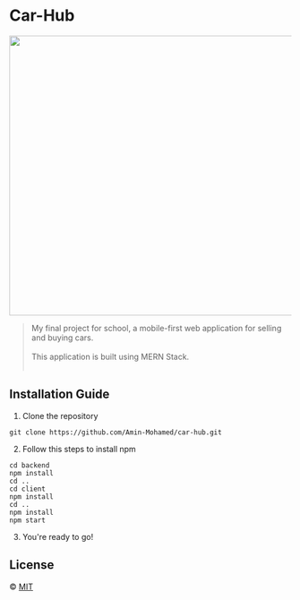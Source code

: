 # Car-Hub

<img src="https://media.giphy.com/media/8UHSFMTCnK80EQQiSd/giphy.gif" width="900" height="500" />

> My final project for school, a mobile-first web application for selling and buying cars.<br><br>
This application is built using MERN Stack.<br><br>


## Installation Guide
1. Clone the repository
```
git clone https://github.com/Amin-Mohamed/car-hub.git
```

2. Follow this steps to install npm
```
cd backend
npm install
cd ..
cd client
npm install
cd ..
npm install
npm start
```

3. You're ready to go!


## License
© [MIT](https://choosealicense.com/licenses/mit/)
